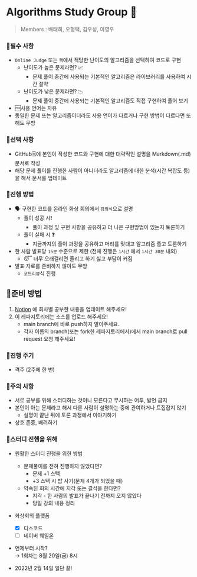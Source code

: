 # Algorithms Study Group 📕

> Members : 배태희, 오형택, 김우성, 이영우

### 📗필수 사항

- `Online Judge` 또는 `책`에서 적당한 난이도의 알고리즘을 선택하여 코드로 구현
    - 난이도가 높은 문제라면? 📈
        - 문제 풀이 중간에 사용되는 기본적인 알고리즘은 라이브러리를 사용하여 시간 절약
    - 난이도가 낮은 문제라면? 📉
        - 문제 풀이 중간에 사용되는 기본적인 알고리즘도 직접 구현하여 풀어 보기
- 🆓사용 언어는 자유
- 동일한 문제 또는 알고리즘이더라도 사용 언어가 다르거나 구현 방법이 다르다면 또 해도 무방

### 📙선택 사항

- GitHub🗒️에 본인이 작성한 코드와 구현에 대한 대략적인 설명을 Markdown(.md) 문서로 작성
- 해당 문제 풀이를 진행한 사람이 아니더라도 알고리즘에 대한 분석(시간 복잡도 등)을 해서 문서를 업데이트

### 📘진행 방법

- 🗣️ 구현한 코드를 온라인 화상 회의에서 `강의식`으로 설명
    - 풀이 성공  시❗
        - 풀이 과정 및 구현 사항을 공유하고 더 나은 구현방법이 있는지 토론하기
    - 풀이 실패 시 ❓
        - 지금까지의 풀이 과정을 공유하고 머리를 맞대고 알고리즘 풀고 토론하기
- 한 사람 발표당 `15분` 수준으로 제한 (전체 진행은 `1시간` 에서 `1시간 30분` 내외)
    - 😴 너무 오래걸리면 졸리고 하기 싫고 부담이 커짐
- 발표 자료를 준비하지 않아도 무방
    - `코드리뷰`식 진행

## 📙준비 방법

1. [Notion](https://www.notion.so/a014e6795ff946c8bee9d86126b98e30?v=46cd4e83ae29452bbc5ba5e18f91eb0b) 에 회차별 공부한 내용을 업데이트 해주세요!
2. 이 레파지토리에는 소스를 업로드 해주세요!
   - main branch에 바로 push하지 말아주세요.
   - 각자 이름의 branch(또는 fork한 레파지토리에서)에서 main branch로 pull request 요청 해주세요!

### 📗진행 주기

- 격주 (2주에 한 번)

### 📕주의 사항

- 서로 공부를 위해 스터디하는 것이니 모른다고 무시하는 어투, 발언 금지
- 본인이 아는 문제라고 해서 다른 사람이 설명하는 중에 관여하거나 트집잡지 않기
    - 설명이 끝난 뒤에 토론 과정에서 이야기하기
- 상호 존중, 배려하기

### 📘스터디 진행을 위해

- 원활한 스터디 진행을 위한 방법
    - 문제풀이를 전혀 진행하지 않았다면?
        - 문제 +1 스택
        - +3 스택 시 밥 사기(문제 4개가 되었을 때)
    - 약속된 회의 시간에 지각 또는 결석을 한다면?
        - 지각 - 한 사람의 발표가 끝나기 전까지 오지 않았다
        - 당일 강의 내용 정리
    
- 화상회의 플랫폼
    - [x]  디스코드
    - [ ]  네이버 웨일온
    
- 언제부터 시작?    
    → 1회차는 8월 20일(금) 8시
    
    
- 2022년 2월 14일 일단 끝!
